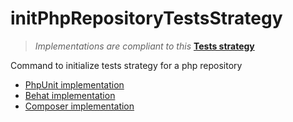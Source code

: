 # initPhpRepositoryTestsStrategy

> *Implementations are compliant to this* **[Tests strategy](https://github.com/yoanm/Readme/blob/master/README.md#tests-strategy)**

Command to initialize tests strategy for a php repository

* [PhpUnit implementation](./doc/PHPUNIT_IMPLEMENTATION.md)
* [Behat implementation]()
* [Composer implementation]()
